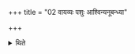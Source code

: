 +++
title = "02 वायव्यः पशुः आश्विन्यनूबन्ध्या"

+++

<details><summary>थिते</summary>

2. The sacrificial victim should be offered to Vāyu; the Anūbandhyā (cow) to Asvins. 
</details>
